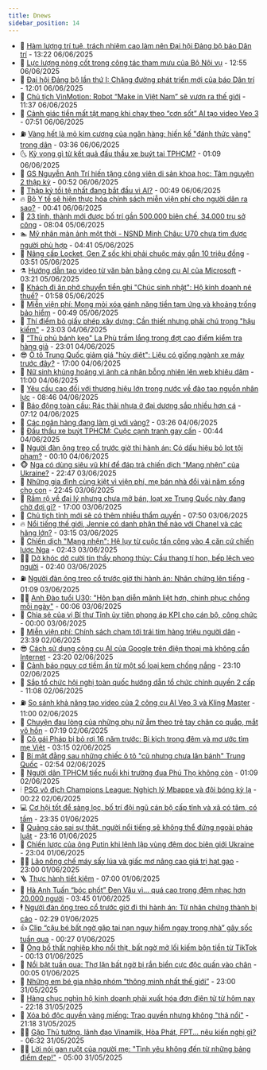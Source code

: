 ```yaml
---
title: Dnews
sidebar_position: 14
---
```


<!-- dantri-dnews:START -->
- 🤠 [Hàm lượng trí tuệ, trách nhiệm cao làm nên Đại hội Đảng bộ báo Dân trí](https://dantri.com.vn/noi-vu/ham-luong-tri-tue-trach-nhiem-cao-lam-nen-dai-hoi-dang-bo-bao-dan-tri-20250606191146725.htm) - 13:22 06/06/2025
- 🌈 [Lực lượng nòng cốt trong công tác tham mưu của Bộ Nội vụ](https://dantri.com.vn/noi-vu/luc-luong-nong-cot-trong-cong-tac-tham-muu-cua-bo-noi-vu-20250606181458553.htm) - 12:55 06/06/2025
- 🐎 [Đại hội Đảng bộ lần thứ I: Chặng đường phát triển mới của báo Dân trí](https://dantri.com.vn/xa-hoi/dai-hoi-dang-bo-lan-thu-i-chang-duong-phat-trien-moi-cua-bao-dan-tri-20250606180513584.htm) - 12:01 06/06/2025
- 👹 [Chủ tịch VinMotion: Robot “Make in Việt Nam” sẽ vươn ra thế giới](https://dantri.com.vn/cong-nghe/chu-tich-vinmotion-robot-make-in-viet-nam-se-vuon-ra-the-gioi-20250606182936981.htm) - 11:37 06/06/2025
- 🫶 [Cảnh giác tiền mất tật mang khi chạy theo “cơn sốt” AI tạo video Veo 3](https://dantri.com.vn/cong-nghe/canh-giac-tien-mat-tat-mang-khi-chay-theo-con-sot-ai-tao-video-veo-3-20250606140334444.htm) - 07:51 06/06/2025
- ⛽️ [Vàng hết là mỏ kim cương của ngân hàng; hiến kế &quot;đánh thức vàng&quot; trong dân](https://dantri.com.vn/kinh-doanh/vang-het-la-mo-kim-cuong-cua-ngan-hang-hien-ke-danh-thuc-vang-trong-dan-20250606030010989.htm) - 03:36 06/06/2025
- 🌜 [Kỳ vọng gì từ kết quả đấu thầu xe buýt tại TPHCM?](https://dantri.com.vn/xa-hoi/ky-vong-gi-tu-ket-qua-dau-thau-xe-buyt-tai-tphcm-20250605183310732.htm) - 01:09 06/06/2025
- 💪 [GS Nguyễn Anh Trí hiến tặng công viên di sản khoa học: Tâm nguyện 2 thập kỷ](https://dantri.com.vn/khoa-hoc/gs-nguyen-anh-tri-hien-tang-cong-vien-di-san-khoa-hoc-tam-nguyen-2-thap-ky-20250605213928241.htm) - 00:52 06/06/2025
- 🎊 [Thập kỷ tồi tệ nhất đang bắt đầu vì AI?](https://dantri.com.vn/kinh-doanh/thap-ky-toi-te-nhat-dang-bat-dau-vi-ai-20250605213533261.htm) - 00:49 06/06/2025
- 🔥 [Bộ Y tế sẽ hiện thực hóa chính sách miễn viện phí cho người dân ra sao?](https://dantri.com.vn/suc-khoe/bo-y-te-se-hien-thuc-hoa-chinh-sach-mien-vien-phi-cho-nguoi-dan-ra-sao-20250604072652719.htm) - 00:41 06/06/2025
- 👀 [23 tỉnh, thành mới được bố trí gần 500.000 biên chế, 34.000 trụ sở công](https://dantri.com.vn/noi-vu/23-tinh-thanh-moi-duoc-bo-tri-gan-500000-bien-che-34000-tru-so-cong-20250605144133098.htm) - 08:04 05/06/2025
- 🏊 [Mỹ nhân màn ảnh một thời - NSND Minh Châu: U70 chưa tìm được người phù hợp](https://dantri.com.vn/giai-tri/my-nhan-man-anh-mot-thoi-nsnd-minh-chau-u70-chua-tim-duoc-nguoi-phu-hop-20250605104137003.htm) - 04:41 05/06/2025
- 🥸 [Nâng cấp Locket, Gen Z sốc khi phải chuộc máy gần 10 triệu đồng](https://dantri.com.vn/cong-nghe/nang-cap-locket-gen-z-soc-khi-phai-chuoc-may-gan-10-trieu-dong-20250604105951075.htm) - 03:51 05/06/2025
- ⚗️ [Hướng dẫn tạo video từ văn bản bằng công cụ AI của Microsoft](https://dantri.com.vn/cong-nghe/huong-dan-tao-video-tu-van-ban-bang-cong-cu-ai-cua-microsoft-20250605040342965.htm) - 03:21 05/06/2025
- 🐲 [Khách đi ăn phở chuyển tiền ghi &quot;Chúc sinh nhật&quot;: Hộ kinh doanh né thuế?](https://dantri.com.vn/kinh-doanh/khach-di-an-pho-chuyen-tien-ghi-chuc-sinh-nhat-ho-kinh-doanh-ne-thue-20250604225024489.htm) - 01:58 05/06/2025
- 🌁 [Miễn viện phí: Mong mỏi xóa gánh nặng tiền tạm ứng và khoảng trống bảo hiểm](https://dantri.com.vn/suc-khoe/mien-vien-phi-mong-moi-xoa-ganh-nang-tien-tam-ung-va-khoang-trong-bao-hiem-20250602141514972.htm) - 00:49 05/06/2025
- 🧐 [Thí điểm bỏ giấy phép xây dựng: Cần thiết nhưng phải chú trọng &quot;hậu kiểm&quot;](https://dantri.com.vn/kinh-doanh/thi-diem-bo-giay-phep-xay-dung-can-thiet-nhung-phai-chu-trong-hau-kiem-20250604100822575.htm) - 23:03 04/06/2025
- 👹 [“Thủ phủ bánh kẹo&quot; La Phù trầm lắng trong đợt cao điểm kiểm tra hàng giả](https://dantri.com.vn/doi-song/thu-phu-banh-keo-la-phu-tram-lang-trong-dot-cao-diem-kiem-tra-hang-gia-20250604192005004.htm) - 23:01 04/06/2025
- 😎 [Ô tô Trung Quốc giảm giá &quot;hủy diệt&quot;: Liệu có giống ngành xe máy trước đây?](https://dantri.com.vn/o-to-xe-may/o-to-trung-quoc-giam-gia-huy-diet-lieu-co-giong-nganh-xe-may-truoc-day-20250604173405128.htm) - 17:00 04/06/2025
- 🤭 [Nữ sinh khủng hoảng vì ảnh cá nhân bỗng nhiên lên web khiêu dâm](https://dantri.com.vn/giao-duc/nu-sinh-khung-hoang-vi-anh-ca-nhan-bong-nhien-len-web-khieu-dam-20250603121313120.htm) - 11:00 04/06/2025
- 🦣 [Yêu cầu cao đối với thương hiệu lớn trong nước về đào tạo nguồn nhân lực](https://dantri.com.vn/noi-vu/yeu-cau-cao-doi-voi-thuong-hieu-lon-trong-nuoc-ve-dao-tao-nguon-nhan-luc-20250604141224916.htm) - 08:46 04/06/2025
- 🙉 [Báo động toàn cầu: Rác thải nhựa  ở đại dương sắp nhiều hơn cá](https://dantri.com.vn/khoa-hoc/bao-dong-toan-cau-rac-thai-nhua-o-dai-duong-sap-nhieu-hon-ca-20250604105230766.htm) - 07:12 04/06/2025
- 🗽 [Các ngân hàng đang làm gì với vàng?](https://dantri.com.vn/kinh-doanh/cac-ngan-hang-dang-lam-gi-voi-vang-20250604002103568.htm) - 03:26 04/06/2025
- 🐻 [Đấu thầu xe buýt TPHCM: Cuộc cạnh tranh gay cấn](https://dantri.com.vn/xa-hoi/dau-thau-xe-buyt-tphcm-cuoc-canh-tranh-gay-can-20250604054053013.htm) - 00:44 04/06/2025
- 🫣 [Người đàn ông treo cổ trước giờ thi hành án: Có dấu hiệu bỏ lọt tội phạm?](https://dantri.com.vn/xa-hoi/nguoi-dan-ong-treo-co-truoc-gio-thi-hanh-an-co-dau-hieu-bo-lot-toi-pham-20250604000850350.htm) - 00:10 04/06/2025
- 🐵 [Nga có dùng siêu vũ khí để đáp trả chiến dịch “Mạng nhện” của Ukraine?](https://dantri.com.vn/the-gioi/nga-co-dung-sieu-vu-khi-de-dap-tra-chien-dich-mang-nhen-cua-ukraine-20250603094240794.htm) - 22:47 03/06/2025
- 🥷 [Những gia đình cùng kiệt vì viện phí, mẹ bán nhà đổi vài năm sống cho con](https://dantri.com.vn/suc-khoe/nhung-gia-dinh-cung-kiet-vi-vien-phi-me-ban-nha-doi-vai-nam-song-cho-con-20250602192725047.htm) - 22:45 03/06/2025
- 🐻 [Rầm rộ về đại lý nhưng chưa mở bán, loạt xe Trung Quốc này đang chờ đợi gì?](https://dantri.com.vn/o-to-xe-may/ram-ro-ve-dai-ly-nhung-chua-mo-ban-loat-xe-trung-quoc-nay-dang-cho-doi-gi-20250603172245399.htm) - 17:00 03/06/2025
- 🥸 [Chủ tịch tỉnh mới sẽ có thêm nhiều thẩm quyền](https://dantri.com.vn/noi-vu/chu-tich-tinh-moi-se-co-them-nhieu-tham-quyen-20250603142224543.htm) - 07:50 03/06/2025
- 🔥 [Nổi tiếng thế giới, Jennie có danh phận thế nào với Chanel và các hãng lớn?](https://dantri.com.vn/giai-tri/noi-tieng-the-gioi-jennie-co-danh-phan-the-nao-voi-chanel-va-cac-hang-lon-20250530135753932.htm) - 03:15 03/06/2025
- 🥰 [Chiến dịch &quot;Mạng nhện&quot;: Hệ lụy từ cuộc tấn công vào 4 căn cứ chiến lược Nga](https://dantri.com.vn/the-gioi/chien-dich-mang-nhen-he-luy-tu-cuoc-tan-cong-vao-4-can-cu-chien-luoc-nga-20250602145507686.htm) - 02:43 03/06/2025
- 👨‍🏫 [Dở khóc dở cười tin thầy phong thủy: Cầu thang tí hon, bếp lệch vẹo người](https://dantri.com.vn/doi-song/do-khoc-do-cuoi-tin-thay-phong-thuy-cau-thang-ti-hon-bep-lech-veo-nguoi-20250602204620672.htm) - 02:40 03/06/2025
- ⛽️ [Người đàn ông treo cổ trước giờ thi hành án: Nhân chứng lên tiếng](https://dantri.com.vn/xa-hoi/nguoi-dan-ong-treo-co-truoc-gio-thi-hanh-an-nhan-chung-len-tieng-20250602010914262.htm) - 01:09 03/06/2025
- 🧑‍💻 [Anh Đào tuổi U30: &quot;Hôn bạn diễn mãnh liệt hơn, chinh phục chồng mỗi ngày&quot;](https://dantri.com.vn/giai-tri/anh-dao-tuoi-u30-hon-ban-dien-manh-liet-hon-chinh-phuc-chong-moi-ngay-20250602235405642.htm) - 00:06 03/06/2025
- 💪 [Chia sẻ của vị Bí thư Tỉnh ủy tiên phong áp KPI cho cán bộ, công chức](https://dantri.com.vn/noi-vu/chia-se-cua-vi-bi-thu-tinh-uy-tien-phong-ap-kpi-cho-can-bo-cong-chuc-20250602174420851.htm) - 00:00 03/06/2025
- 🔭 [Miễn viện phí: Chính sách chạm tới trái tim hàng triệu người dân](https://dantri.com.vn/suc-khoe/mien-vien-phi-chinh-sach-cham-toi-trai-tim-hang-trieu-nguoi-dan-20250602110841588.htm) - 23:39 02/06/2025
- 😎 [Cách sử dụng công cụ AI của Google trên điện thoại mà không cần Internet](https://dantri.com.vn/cong-nghe/cach-su-dung-cong-cu-ai-cua-google-tren-dien-thoai-ma-khong-can-internet-20250603033004109.htm) - 23:20 02/06/2025
- 🦩 [Cảnh báo nguy cơ tiềm ẩn từ một số loại kem chống nắng](https://dantri.com.vn/khoa-hoc/canh-bao-nguy-co-tiem-an-tu-mot-so-loai-kem-chong-nang-20250603034338588.htm) - 23:10 02/06/2025
- 🐻 [Sắp tổ chức hội nghị toàn quốc hướng dẫn tổ chức chính quyền 2 cấp](https://dantri.com.vn/noi-vu/sap-to-chuc-hoi-nghi-toan-quoc-huong-dan-to-chuc-chinh-quyen-2-cap-20250602175412852.htm) - 11:08 02/06/2025
- ⛽️ [So sánh khả năng tạo video của 2 công cụ AI Veo 3 và Kling Master](https://dantri.com.vn/cong-nghe/so-sanh-kha-nang-tao-video-cua-2-cong-cu-ai-veo-3-va-kling-master-20250602154959697.htm) - 11:00 02/06/2025
- 📝 [Chuyện đau lòng của những phụ nữ ẵm theo trẻ tay chân co quắp, mắt vô hồn](https://dantri.com.vn/suc-khoe/chuyen-dau-long-cua-nhung-phu-nu-am-theo-tre-tay-chan-co-quap-mat-vo-hon-20250602120620664.htm) - 07:19 02/06/2025
- 💯 [Cô gái Pháp bị bỏ rơi 16 năm trước: Bi kịch trong đêm và mơ ước tìm mẹ Việt](https://dantri.com.vn/doi-song/co-gai-phap-bi-bo-roi-16-nam-truoc-bi-kich-trong-dem-va-mo-uoc-tim-me-viet-20250529204220396.htm) - 03:15 02/06/2025
- 🤠 [Bí mật đằng sau những chiếc ô tô &quot;cũ nhưng chưa lăn bánh&quot; Trung Quốc](https://dantri.com.vn/o-to-xe-may/bi-mat-dang-sau-nhung-chiec-o-to-cu-nhung-chua-lan-banh-trung-quoc-20250602010807127.htm) - 02:54 02/06/2025
- 🧐 [Người dân TPHCM tiếc nuối khi trường đua Phú Thọ không còn](https://dantri.com.vn/xa-hoi/nguoi-dan-tphcm-tiec-nuoi-khi-truong-dua-phu-tho-khong-con-20250601184727922.htm) - 01:09 02/06/2025
- 🕯 [PSG vô địch Champions League: Nghịch lý Mbappe và đội bóng kỳ lạ](https://dantri.com.vn/the-thao/psg-vo-dich-champions-league-nghich-ly-mbappe-va-doi-bong-ky-la-20250602011404870.htm) - 00:22 02/06/2025
- 💻 [Cơ hội tốt để sàng lọc, bố trí đội ngũ cán bộ cấp tỉnh và xã có tâm, có tầm](https://dantri.com.vn/xa-hoi/co-hoi-tot-de-sang-loc-bo-tri-doi-ngu-can-bo-cap-tinh-va-xa-co-tam-co-tam-20250601210836221.htm) - 23:35 01/06/2025
- 🌋 [Quảng cáo sai sự thật, người nổi tiếng sẽ không thể đứng ngoài pháp luật](https://dantri.com.vn/xa-hoi/quang-cao-sai-su-that-nguoi-noi-tieng-se-khong-the-dung-ngoai-phap-luat-20250601201329630.htm) - 23:16 01/06/2025
- 🤖 [Chiến lược của ông Putin khi lệnh lập vùng đệm dọc biên giới Ukraine](https://dantri.com.vn/the-gioi/chien-luoc-cua-ong-putin-khi-lenh-lap-vung-dem-doc-bien-gioi-ukraine-20250528171420184.htm) - 23:04 01/06/2025
- 🧑‍💻 [Lão nông chế máy sấy lúa và giấc mơ nâng cao giá trị hạt gạo](https://dantri.com.vn/lao-dong-viec-lam/lao-nong-che-may-say-lua-va-giac-mo-nang-cao-gia-tri-hat-gao-20250528235120841.htm) - 23:00 01/06/2025
- 🪜 [Thực hành tiết kiệm](https://dantri.com.vn/xa-hoi/thuc-hanh-tiet-kiem-20250601115059524.htm) - 07:00 01/06/2025
- 🚀 [Hà Anh Tuấn “bóc phốt” Đen Vâu vì… quá cao trong đêm nhạc hơn 20.000 người](https://dantri.com.vn/giai-tri/ha-anh-tuan-boc-phot-den-vau-vi-qua-cao-trong-dem-nhac-hon-20000-nguoi-20250601095827726.htm) - 03:45 01/06/2025
- 🕴 [Người đàn ông treo cổ trước giờ đi thi hành án: Từ nhân chứng thành bị cáo](https://dantri.com.vn/xa-hoi/nguoi-dan-ong-treo-co-truoc-gio-di-thi-hanh-an-tu-nhan-chung-thanh-bi-cao-20250601005852742.htm) - 02:29 01/06/2025
- 👍 [Clip “cậu bé bất ngờ gặp tai nạn nguy hiểm ngay trong nhà” gây sốc tuần qua](https://dantri.com.vn/cong-nghe/clip-cau-be-bat-ngo-gap-tai-nan-nguy-hiem-ngay-trong-nha-gay-soc-tuan-qua-20250601014404415.htm) - 00:27 01/06/2025
- 🥳 [Ông bố thất nghiệp kho nồi thịt, bất ngờ mở lối kiếm bộn tiền từ TikTok](https://dantri.com.vn/cong-nghe/ong-bo-that-nghiep-kho-noi-thit-bat-ngo-mo-loi-kiem-bon-tien-tu-tiktok-20250530195940416.htm) - 00:13 01/06/2025
- 🥳 [Nổi bật tuần qua: Thợ lặn bất ngờ bị rắn biển cực độc quấn vào chân](https://dantri.com.vn/khoa-hoc/noi-bat-tuan-qua-tho-lan-bat-ngo-bi-ran-bien-cuc-doc-quan-vao-chan-20250601023208144.htm) - 00:05 01/06/2025
- 🦩 [Những em bé gia nhập nhóm “thông minh nhất thế giới”](https://dantri.com.vn/giao-duc/nhung-em-be-gia-nhap-nhom-thong-minh-nhat-the-gioi-20250528152057128.htm) - 23:00 31/05/2025
- 🗽 [Hàng chục nghìn hộ kinh doanh phải xuất hóa đơn điện tử từ hôm nay](https://dantri.com.vn/kinh-doanh/hang-chuc-nghin-ho-kinh-doanh-phai-xuat-hoa-don-dien-tu-tu-hom-nay-20250601001814688.htm) - 22:18 31/05/2025
- 🤖 [Xóa bỏ độc quyền vàng miếng: Trao quyền nhưng không &quot;thả nổi&quot;](https://dantri.com.vn/kinh-doanh/xoa-bo-doc-quyen-vang-mieng-trao-quyen-nhung-khong-tha-noi-20250531110748637.htm) - 21:18 31/05/2025
- 🧑‍🏫 [Gặp Thủ tướng, lãnh đạo Vinamilk, Hòa Phát, FPT... nêu kiến nghị gì?](https://dantri.com.vn/kinh-doanh/gap-thu-tuong-lanh-dao-vinamilk-hoa-phat-fpt-neu-kien-nghi-gi-20250531131155876.htm) - 06:32 31/05/2025
- 👨‍🏫 [Lời nói gan ruột của người mẹ: &quot;Tình yêu không đến từ những bảng điểm đẹp!&quot;](https://dantri.com.vn/giao-duc/loi-noi-gan-ruot-cua-nguoi-me-tinh-yeu-khong-den-tu-nhung-bang-diem-dep-20250530225030152.htm) - 05:00 31/05/2025<!-- dantri-dnews:END -->
